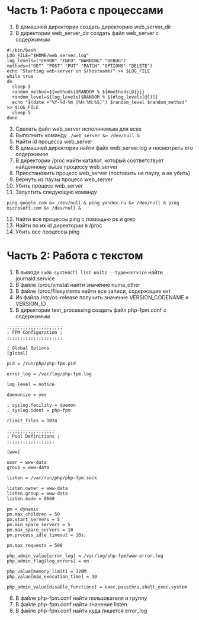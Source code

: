 # Часть 1: Работа с процессами
1) В домашней директории создать директорию web_server_dir
2) В директории web_server_dir создать файл web_server с содержимым
```
#!/bin/bash
LOG_FILE="$HOME/web_server.log"
log_levels=("ERROR" "INFO" "WARNING" "DEBUG")
methods=("GET" "POST" "PUT" "PATCH" "OPTIONS" "DELETE")
echo "Starting web-server on $(hostname)" >> $LOG_FILE
while true
do
  sleep 5
  random_method=${methods[$RANDOM % ${#methods[@]}]}
  random_level=${log_levels[$RANDOM % ${#log_levels[@]}]}
  echo "$(date +"%Y-%d-%m [%H:%M:%S]") $random_level $random_method" >> $LOG_FILE
  sleep 5
done
```
3) Сделать файл web_server исполняемым для всех
4) Выполнить команду ```./web_server &> /dev/null &```
5) Найти id процесса web_server
6) В домашней директории найти файл web_server.log и посмотреть его содержимое
7) В директории /proc найти каталог, который соответствует найденному выше процессу web_server
8) Приостановить процесс web_server (поставить на паузу, а не убить)
9) Вернуть из паузы процесс web_server
10) Убить процесс web_server
11) Запустить следующую команду
```
ping google.com &> /dev/null & ping yandex.ru &> /dev/null & ping microsoft.com &> /dev/null &
```
12) Найти все процессы ping с помощью ps и grep
13) Найти по их id директории в /proc
14) Убить все процессы ping
# Часть 2: Работа с текстом
1) В выводе ```sudo systemctl list-units --type=service``` найти journald.service
2) В файле /proc/vmstat найти значение numa_other
3) В файле /proc/filesystems найти все записи, содержащие ext
4) Из файла /etc/os-release получить значение VERSION_CODENAME и VERSION_ID
5) В директории text_processing создать файл php-fpm.conf с содержимым
```
;;;;;;;;;;;;;;;;;;;;;
; FPM Configuration ;
;;;;;;;;;;;;;;;;;;;;;

; Global Options
[global]

pid = /run/php/php-fpm.pid

error_log = /var/log/php-fpm.log

log_level = notice

daemonize = yes

; syslog.facility = daemon
; syslog.ident = php-fpm

rlimit_files = 1024

;;;;;;;;;;;;;;;;;;
; Pool Definitions ;
;;;;;;;;;;;;;;;;;;

[www]

user = www-data
group = www-data

listen = /var/run/php/php-fpm.sock

listen.owner = www-data
listen.group = www-data
listen.mode = 0660

pm = dynamic
pm.max_children = 50
pm.start_servers = 5
pm.min_spare_servers = 5
pm.max_spare_servers = 10
pm.process_idle_timeout = 10s;

pm.max_requests = 500

php_admin_value[error_log] = /var/log/php-fpm/www-error.log
php_admin_flag[log_errors] = on

php_value[memory_limit] = 128M
php_value[max_execution_time] = 30

php_admin_value[disable_functions] = exec,passthru,shell_exec,system
```
6) В файле php-fpm.conf найти пользователя и группу
7) В файле php-fpm.conf найти значение listen
8) В файле php-fpm.conf найти куда пишется error_log
